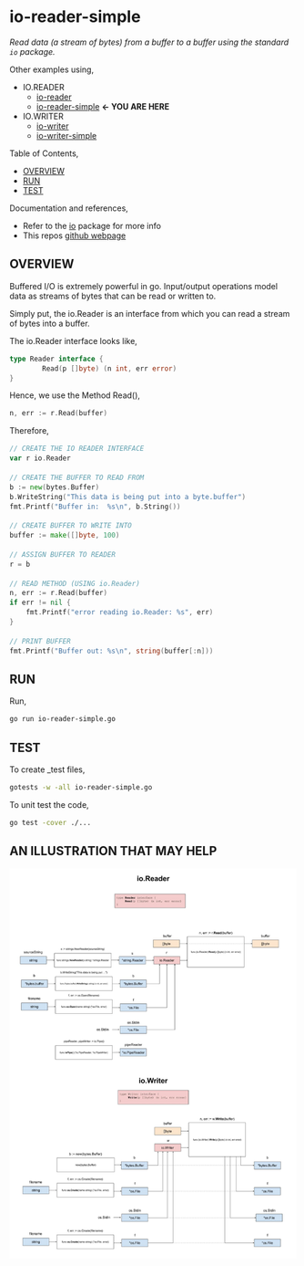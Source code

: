 # io-reader-simple

_Read data (a stream of bytes) from a buffer to a buffer
using the standard `io` package._

Other examples using,

* IO.READER
  * [io-reader](https://github.com/JeffDeCola/my-go-examples/tree/master/input-output/io-reader/io-reader)
  * [io-reader-simple](https://github.com/JeffDeCola/my-go-examples/tree/master/input-output/io-reader/io-reader-simple)
    **<- YOU ARE HERE**
* IO.WRITER
  * [io-writer](https://github.com/JeffDeCola/my-go-examples/tree/master/input-output/io-writer/io-writer)
  * [io-writer-simple](https://github.com/JeffDeCola/my-go-examples/tree/master/input-output/io-writer/io-writer-simple)

Table of Contents,

* [OVERVIEW](https://github.com/JeffDeCola/my-go-examples/tree/master/input-output/io-reader/io-reader-simple#overview)
* [RUN](https://github.com/JeffDeCola/my-go-examples/tree/master/input-output/io-reader/io-reader-simple#run)
* [TEST](https://github.com/JeffDeCola/my-go-examples/tree/master/input-output/io-reader/io-reader-simple#test)

Documentation and references,

* Refer to the
  [io](https://pkg.go.dev/io)
  package for more info
* This repos [github webpage](https://jeffdecola.github.io/my-go-examples/)

## OVERVIEW

Buffered I/O is extremely powerful in go.
Input/output operations model data as streams of bytes that
can be read or written to.

Simply put, the io.Reader is an interface from which you can
read a stream of bytes into a buffer.

The io.Reader interface looks like,

```go
type Reader interface {
        Read(p []byte) (n int, err error)
}
```

Hence, we use the Method Read(),

```go
n, err := r.Read(buffer)
```

Therefore,

```go
// CREATE THE IO READER INTERFACE
var r io.Reader

// CREATE THE BUFFER TO READ FROM
b := new(bytes.Buffer)
b.WriteString("This data is being put into a byte.buffer")
fmt.Printf("Buffer in:  %s\n", b.String())

// CREATE BUFFER TO WRITE INTO
buffer := make([]byte, 100)

// ASSIGN BUFFER TO READER
r = b

// READ METHOD (USING io.Reader)
n, err := r.Read(buffer)
if err != nil {
    fmt.Printf("error reading io.Reader: %s", err)
}

// PRINT BUFFER
fmt.Printf("Buffer out: %s\n", string(buffer[:n]))
```

## RUN

Run,

```bash
go run io-reader-simple.go
```

## TEST

To create _test files,

```bash
gotests -w -all io-reader-simple.go
```

To unit test the code,

```bash
go test -cover ./... 
```

## AN ILLUSTRATION THAT MAY HELP

![IMAGE - buffered-io.jpg - IMAGE](../../../docs/pics/input-output/buffered-io.jpg)
